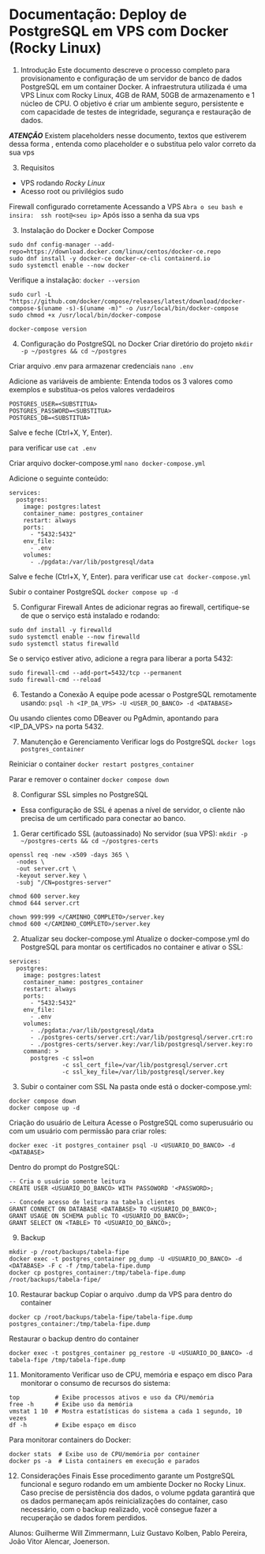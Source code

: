 # Documentação: Deploy de PostgreSQL em VPS com Docker (Rocky Linux)

1. Introdução
Este documento descreve o processo completo para provisionamento e configuração de um servidor de banco de dados PostgreSQL em um container Docker. A infraestrutura utilizada é uma VPS Linux com Rocky Linux, 4GB de RAM, 50GB de armazenamento e 1 núcleo de CPU. O objetivo é criar um ambiente seguro, persistente e com capacidade de testes de integridade, segurança e restauração de dados.

***ATENÇÃO***
Existem placeholders nesse documento, textos que estiverem dessa forma <EXEMPLO>, entenda como placeholder e o substitua pelo valor correto da sua vps

3. Requisitos
- VPS rodando *Rocky Linux*
- Acesso root ou privilégios sudo

Firewall configurado corretamente
Acessando a VPS
```Abra o seu bash e insira:  ssh root@<seu ip>```
Após isso a senha da sua vps

3. Instalação do Docker e Docker Compose
```
sudo dnf config-manager --add-repo=https://download.docker.com/linux/centos/docker-ce.repo
sudo dnf install -y docker-ce docker-ce-cli containerd.io
sudo systemctl enable --now docker
```

Verifique a instalação:
```docker --version```
```
sudo curl -L "https://github.com/docker/compose/releases/latest/download/docker-compose-$(uname -s)-$(uname -m)" -o /usr/local/bin/docker-compose
sudo chmod +x /usr/local/bin/docker-compose
```

```docker-compose version```

4. Configuração do PostgreSQL no Docker
Criar diretório do projeto
```mkdir -p ~/postgres && cd ~/postgres```

Criar arquivo .env para armazenar credenciais
```nano .env```

Adicione as variáveis de ambiente:
Entenda todos os 3 valores como exemplos e substitua-os pelos valores verdadeiros

```
POSTGRES_USER=<SUBSTITUA>
POSTGRES_PASSWORD=<SUBSTITUA>
POSTGRES_DB=<SUBSTITUA>
```

Salve e feche (Ctrl+X, Y, Enter).

para verificar use
```cat .env```

Criar arquivo docker-compose.yml
```nano docker-compose.yml```

Adicione o seguinte conteúdo:
```
services:
  postgres:
    image: postgres:latest
    container_name: postgres_container
    restart: always
    ports:
      - "5432:5432"
    env_file:
      - .env
    volumes:
      - ./pgdata:/var/lib/postgresql/data
```

Salve e feche (Ctrl+X, Y, Enter).
para verificar use
```cat docker-compose.yml```

Subir o container PostgreSQL
```docker compose up -d```

5. Configurar Firewall
Antes de adicionar regras ao firewall, certifique-se de que o serviço está instalado e rodando:

```
sudo dnf install -y firewalld
sudo systemctl enable --now firewalld
sudo systemctl status firewalld
```

Se o serviço estiver ativo, adicione a regra para liberar a porta 5432:

```
sudo firewall-cmd --add-port=5432/tcp --permanent
sudo firewall-cmd --reload
```

6. Testando a Conexão
A equipe pode acessar o PostgreSQL remotamente usando:
```psql -h <IP_DA_VPS> -U <USER_DO_BANCO> -d <DATABASE>```

Ou usando clientes como DBeaver ou PgAdmin, apontando para <IP_DA_VPS> na porta 5432.

7. Manutenção e Gerenciamento
Verificar logs do PostgreSQL
```docker logs postgres_container```

Reiniciar o container
```docker restart postgres_container```

Parar e remover o container
```docker compose down```

8. Configurar SSL simples no PostgreSQL
- Essa configuração de SSL é apenas a nível de servidor, o cliente não precisa de um certificado para conectar ao banco. 
   
1.  Gerar certificado SSL (autoassinado)
No servidor (sua VPS):
```mkdir -p ~/postgres-certs && cd ~/postgres-certs```

```
openssl req -new -x509 -days 365 \
  -nodes \
  -out server.crt \
  -keyout server.key \
  -subj "/CN=postgres-server"

chmod 600 server.key
chmod 644 server.crt

chown 999:999 </CAMINHO_COMPLETO>/server.key
chmod 600 </CAMINHO_COMPLETO>/server.key
```

2.  Atualizar seu docker-compose.yml
Atualize o docker-compose.yml do PostgreSQL para montar os certificados no container e ativar o SSL:

```
services:
  postgres:
    image: postgres:latest
    container_name: postgres_container
    restart: always
    ports:
      - "5432:5432"
    env_file:
      - .env
    volumes:
      - ./pgdata:/var/lib/postgresql/data
      - ./postgres-certs/server.crt:/var/lib/postgresql/server.crt:ro
      - ./postgres-certs/server.key:/var/lib/postgresql/server.key:ro
    command: >
      postgres -c ssl=on
               -c ssl_cert_file=/var/lib/postgresql/server.crt
               -c ssl_key_file=/var/lib/postgresql/server.key
```

3.  Subir o container com SSL
Na pasta onde está o docker-compose.yml:
```
docker compose down
docker compose up -d
```

Criação do usuário de Leitura
Acesse o PostgreSQL como superusuário ou com um usuário com permissão para criar roles:

```docker exec -it postgres_container psql -U <USUARIO_DO_BANCO> -d <DATABASE>```

Dentro do prompt do PostgreSQL:

```
-- Cria o usuário somente leitura
CREATE USER <USUARIO_DO_BANCO> WITH PASSOWORD '<PASSWORD>;
```

```
-- Concede acesso de leitura na tabela clientes
GRANT CONNECT ON DATABASE <DATABASE> TO <USUARIO_DO_BANCO>;
GRANT USAGE ON SCHEMA public TO <USUARIO_DO_BANCO>;
GRANT SELECT ON <TABLE> TO <USUARIO_DO_BANCO>;
```

9. Backup
```
mkdir -p /root/backups/tabela-fipe
docker exec -t postgres_container pg_dump -U <USUARIO_DO_BANCO> -d <DATABASE> -F c -f /tmp/tabela-fipe.dump
docker cp postgres_container:/tmp/tabela-fipe.dump /root/backups/tabela-fipe/
```

10. Restaurar backup
Copiar o arquivo .dump da VPS para dentro do container

```
docker cp /root/backups/tabela-fipe/tabela-fipe.dump postgres_container:/tmp/tabela-fipe.dump
```

Restaurar o backup dentro do container

```
docker exec -t postgres_container pg_restore -U <USUARIO_DO_BANCO> -d tabela-fipe /tmp/tabela-fipe.dump
```

11. Monitoramento
Verificar uso de CPU, memória e espaço em disco
Para monitorar o consumo de recursos do sistema:

```
top          # Exibe processos ativos e uso da CPU/memória
free -h      # Exibe uso da memória
vmstat 1 10  # Mostra estatísticas do sistema a cada 1 segundo, 10 vezes
df -h        # Exibe espaço em disco
```

Para monitorar containers do Docker:

```
docker stats  # Exibe uso de CPU/memória por container
docker ps -a  # Lista containers em execução e parados
```

12. Considerações Finais
Esse procedimento garante um PostgreSQL funcional e seguro rodando em um ambiente Docker no Rocky Linux. Caso precise de persistência dos dados, o volume pgdata garantirá que os dados permaneçam após reinicializações do container, caso necessário, com o backup realizado, você consegue fazer a recuperação se dados forem perdidos.

Alunos:
Guilherme Will Zimmermann,
Luiz Gustavo Kolben,
Pablo Pereira,
João Vitor Alencar,
Joenerson.
